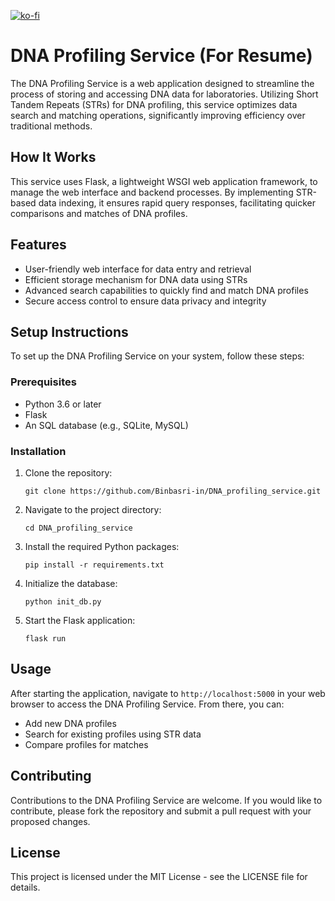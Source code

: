 [![ko-fi](https://ko-fi.com/img/githubbutton_sm.svg)](https://ko-fi.com/H2H5VAL6E)

# DNA Profiling Service (For Resume)

The DNA Profiling Service is a web application designed to streamline the process of storing and accessing DNA data for laboratories. Utilizing Short Tandem Repeats (STRs) for DNA profiling, this service optimizes data search and matching operations, significantly improving efficiency over traditional methods.

## How It Works
This service uses Flask, a lightweight WSGI web application framework, to manage the web interface and backend processes. By implementing STR-based data indexing, it ensures rapid query responses, facilitating quicker comparisons and matches of DNA profiles.

## Features
- User-friendly web interface for data entry and retrieval
- Efficient storage mechanism for DNA data using STRs
- Advanced search capabilities to quickly find and match DNA profiles
- Secure access control to ensure data privacy and integrity

## Setup Instructions
To set up the DNA Profiling Service on your system, follow these steps:

### Prerequisites
- Python 3.6 or later
- Flask
- An SQL database (e.g., SQLite, MySQL)

### Installation
1. Clone the repository:
   ```
   git clone https://github.com/Binbasri-in/DNA_profiling_service.git
   ```
2. Navigate to the project directory:
   ```
   cd DNA_profiling_service
   ```
3. Install the required Python packages:
   ```
   pip install -r requirements.txt
   ```
4. Initialize the database:
   ```
   python init_db.py
   ```
5. Start the Flask application:
   ```
   flask run
   ```

## Usage
After starting the application, navigate to `http://localhost:5000` in your web browser to access the DNA Profiling Service. From there, you can:

- Add new DNA profiles
- Search for existing profiles using STR data
- Compare profiles for matches

## Contributing
Contributions to the DNA Profiling Service are welcome. If you would like to contribute, please fork the repository and submit a pull request with your proposed changes.

## License
This project is licensed under the MIT License - see the LICENSE file for details.
